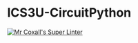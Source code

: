 # ICS3U-CircuitPython

[![Mr Coxall's Super Linter](https://github.com/lucas-debruyn/ICS3U-Unit1-02-Python/workflows/Mr%20Coxall's%20Super%20Linter/badge.svg)](https://github.com/lucas-debruyn/ICS3U-Unit1-02-Python/actions/)
